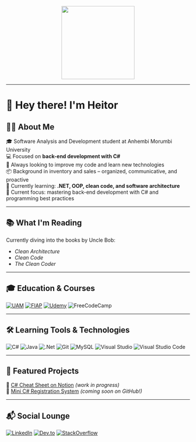<div align="center">
  <img height="200" src="https://media0.giphy.com/media/v1.Y2lkPTc5MGI3NjExOHB6M3l0M3gyMnMyZmlmYWF0MnB0dnlqcjA1eTZseDNlM2VkODl6diZlcD12MV9pbnRlcm5hbF9naWZfYnlfaWQmY3Q9Zw/1y0zSu5hYE1pJSdqmI/giphy.gif" />
</div>

---

# 👋 Hey there! I'm Heitor

## 🧑‍💻 About Me

🎓 Software Analysis and Development student at Anhembi Morumbi University  
💻 Focused on **back-end development with C#**  
🔁 Always looking to improve my code and learn new technologies  
📦 Background in inventory and sales – organized, communicative, and proactive  
🌱 Currently learning: **.NET, OOP, clean code, and software architecture**  
🎯 Current focus: mastering back-end development with C# and programming best practices  

---

## 📚 What I'm Reading

Currently diving into the books by Uncle Bob:  
- *Clean Architecture*  
- *Clean Code*  
- *The Clean Coder*

---

## 🎓 Education & Courses

[![UAM](https://img.shields.io/badge/Anhembi%20Morumbi-007D8A?style=for-the-badge&logo=graduation-cap&logoColor=white)](https://www.anhembi.br)
[![FIAP](https://img.shields.io/badge/FIAP-E91D62?style=for-the-badge&logo=graduation-cap&logoColor=white)](https://www.fiap.com.br)
[![Udemy](https://img.shields.io/badge/Udemy-A435F0?style=for-the-badge&logo=Udemy&logoColor=white)](https://www.udemy.com/)
![FreeCodeCamp](https://img.shields.io/badge/Freecodecamp-%23123.svg?&style=for-the-badge&logo=freecodecamp&logoColor=green)


---

## 🛠️ Learning Tools & Technologies

![C#](https://img.shields.io/badge/c%23-%23239120.svg?style=for-the-badge&logo=csharp&logoColor=white)
![Java](https://img.shields.io/badge/java-%23ED8B00.svg?style=for-the-badge&logo=openjdk&logoColor=white)
![.Net](https://img.shields.io/badge/.NET-5C2D91?style=for-the-badge&logo=.net&logoColor=white)
![Git](https://img.shields.io/badge/git-%23F05033.svg?style=for-the-badge&logo=git&logoColor=white)
![MySQL](https://img.shields.io/badge/mysql-4479A1.svg?style=for-the-badge&logo=mysql&logoColor=white)
![Visual Studio](https://img.shields.io/badge/Visual%20Studio-5C2D91.svg?style=for-the-badge&logo=visual-studio&logoColor=white)
![Visual Studio Code](https://img.shields.io/badge/Visual%20Studio%20Code-0078d7.svg?style=for-the-badge&logo=visual-studio-code&logoColor=white)

---

## 🚀 Featured Projects

🔹 [C# Cheat Sheet on Notion](https://notion.so) *(work in progress)*  
🔹 [Mini C# Registration System](#) *(coming soon on GitHub!)*

---

## 📬 Social Lounge

[![LinkedIn](https://img.shields.io/badge/linkedin-%230077B5.svg?style=for-the-badge&logo=linkedin&logoColor=white)](https://www.linkedin.com/in/heitornobrega1997)
[![Dev.to](https://img.shields.io/badge/dev.to-0A0A0A?style=for-the-badge&logo=devdotto&logoColor=white)](https://dev.to/heitor_nobrega)
[![StackOverflow](https://img.shields.io/badge/StackOverflow-F58025?style=for-the-badge&logo=stackoverflow&logoColor=white)](https://stackoverflow.com/users/30197585/heitor-nobrega)
